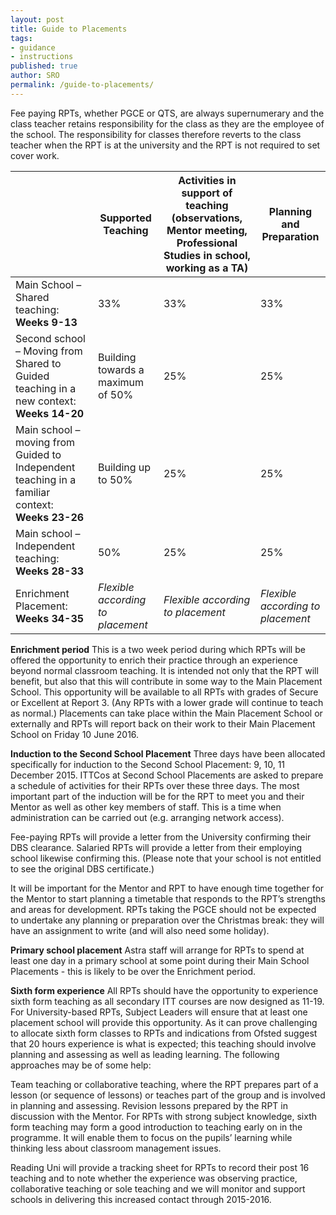 ```yaml
---
layout: post
title: Guide to Placements
tags:
- guidance
- instructions
published: true
author: SRO
permalink: /guide-to-placements/
---
```

Fee paying RPTs, whether PGCE or QTS, are always supernumerary and the class teacher retains responsibility for the class as they are the employee of the school.  The responsibility for classes therefore reverts to the class teacher when the RPT is at the university and the RPT is not required to set cover work.

<table>
  <thead>
    <tr>
	  <th></th>
      <th>Supported Teaching</th>
      <th>Activities in support of teaching (observations, Mentor meeting, Professional Studies in school, working as a TA)</th>
      <th>Planning and Preparation</th>
    </tr>
  </thead>
  <tbody>
    <tr>
      <td>Main School – Shared teaching: <strong>Weeks 9-13</strong></td>
      <td>33%</td>
      <td>33%</td>
	  <td>33%</td>
    </tr>
    <tr>
      <td>Second school – Moving from Shared to Guided teaching in a new context: <strong>Weeks 14-20</strong></td>
      <td>Building towards a maximum of 50%</td>
      <td>25%</td>
	  <td>25%</td>
    </tr>
    <tr>
      <td>Main school – moving from Guided to Independent teaching in a familiar context: <strong>Weeks 23-26</strong></td>
      <td>Building up to 50%</td>
      <td>25%</td>
	  <td>25%</td>
    </tr>
    <tr>
      <td>Main school – Independent teaching: <strong>Weeks 28-33</strong></td>
      <td>50%</td>
      <td>25%</td>
	  <td>25%</td>
    </tr>
    <tr>
      <td>Enrichment Placement: <strong>Weeks 34-35</strong></td>
      <td><em>Flexible according to placement</em></td>
      <td><em>Flexible according to placement</em></td>
	  <td><em>Flexible according to placement</em></td>
    </tr>
  </tbody>
</table>

<strong>Enrichment period</strong>
This is a two week period during which RPTs will be offered the opportunity to enrich their practice through an experience beyond normal classroom teaching. It is intended not only that the RPT will benefit, but also that this will contribute in some way to the Main Placement School. This opportunity will be available to all RPTs with grades of Secure or Excellent at Report 3. (Any RPTs with a lower grade will continue to teach as normal.) 
Placements can take place within the Main Placement School or externally and RPTs will report back on their work to their Main Placement School on Friday 10 June 2016. 

<strong>Induction to the Second School Placement</strong>
Three days have been allocated specifically for induction to the Second School Placement: 9, 10, 11 December 2015. ITTCos at Second School Placements are asked to prepare a schedule of activities for their RPTs over these three days. The most important part of the induction will be for the RPT to meet you and their Mentor as well as other key members of staff. This is a time when administration can be carried out (e.g. arranging network access). 

Fee-paying RPTs will provide a letter from the University confirming their DBS clearance. Salaried RPTs will provide a letter from their employing school likewise confirming this. (Please note that your school is not entitled to see the original DBS certificate.) 

It will be important for the Mentor and RPT to have enough time together for the Mentor to start planning a timetable that responds to the RPT’s strengths and areas for development. 
RPTs taking the PGCE should not be expected to undertake any planning or preparation over the Christmas break: they will have an assignment to write (and will also need some holiday). 

<strong>Primary school placement</strong>
Astra staff will arrange for RPTs to spend at least one day in a primary school at some point during their Main School Placements - this is likely to be over the Enrichment period. 

<strong>Sixth form experience</strong>
All RPTs should have the opportunity to experience sixth form teaching as all secondary ITT courses are now designed as 11-19. For University-based RPTs, Subject Leaders will ensure that at least one placement school will provide this opportunity. As it can prove challenging to allocate sixth form classes to RPTs and indications from Ofsted suggest that 20 hours experience is what is expected; this teaching should involve planning and assessing as well as leading learning. The following approaches may be of some help:

Team teaching or collaborative teaching, where the RPT prepares part of a lesson (or sequence of lessons) or teaches part of the group and is involved in planning and assessing. 
Revision lessons prepared by the RPT in discussion with the Mentor. 
For RPTs with strong subject knowledge, sixth form teaching may form a good introduction to teaching early on in the programme. It will enable them to focus on the pupils’ learning while thinking less about classroom management issues. 

Reading Uni will provide a tracking sheet for RPTs to record their post 16 teaching and to note whether the experience was observing practice, collaborative teaching or sole teaching and we will monitor and support schools in delivering this increased contact through 2015-2016.

